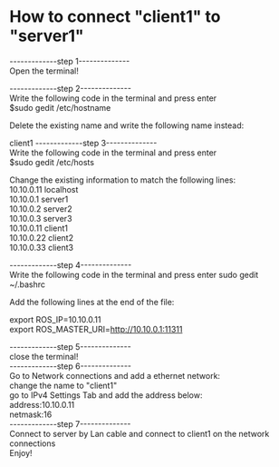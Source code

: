 # How to connect "client1" to "server1"  

-------------step 1--------------  
Open the terminal!

-------------step 2--------------  
Write the following code in the terminal and press enter  
      $sudo gedit /etc/hostname

Delete the existing name and write the following name instead:

client1
-------------step 3--------------  
Write the following code in the terminal and press enter  
    $sudo gedit /etc/hosts

Change the existing information to match the following lines:  
10.10.0.11      localhost  
10.10.0.1       server1  
10.10.0.2       server2  
10.10.0.3       server3  
10.10.0.11      client1  
10.10.0.22      client2  
10.10.0.33      client3  

-------------step 4--------------  
Write the following code in the terminal and press enter
	sudo gedit ~/.bashrc

Add the following lines at the end of the file:

   export ROS_IP=10.10.0.11  
   export ROS_MASTER_URI=http://10.10.0.1:11311

-------------step 5--------------  
close the terminal!  
-------------step 6--------------  
Go to Network connections and add a ethernet network:  
change the name to "client1"  
go to IPv4 Settings Tab and add the address below:  
address:10.10.0.11  
netmask:16  
-------------step 7--------------  
Connect to server by Lan cable and connect to client1 on the network connections  
Enjoy!  






